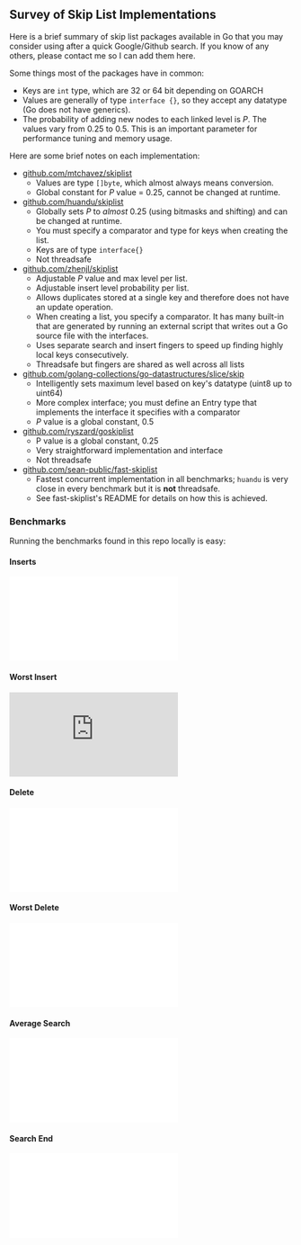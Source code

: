 ## Survey of Skip List Implementations

Here is a brief summary of skip list packages available in Go that you may consider using after a quick Google/Github search. If you know of any others, please contact me so I can add them here.

Some things most of the packages have in common:

- Keys are `int` type, which are 32 or 64 bit depending on GOARCH
- Values are generally of type `interface {}`, so they accept any datatype (Go does not have generics).
- The probability of adding new nodes to each linked level is *P*. The values vary from 0.25 to 0.5. This is an important parameter for performance tuning and memory usage.

Here are some brief notes on each implementation:

- [github.com/mtchavez/skiplist](github.com/mtchavez/skiplist)
  - Values are type `[]byte`, which almost always means conversion.
  - Global constant for *P* value = 0.25, cannot be changed at runtime.
- [github.com/huandu/skiplist](github.com/huandu/skiplist)
  - Globally sets *P* to *almost* 0.25 (using bitmasks and shifting) and can be changed at runtime.
  - You must specify a comparator and type for keys when creating the list.
  - Keys are of type `interface{}`
  - Not threadsafe
- [github.com/zhenjl/skiplist](github.com/zhenjl/skiplist)
  - Adjustable *P* value and max level per list.
  - Adjustable insert level probability per list.
  - Allows duplicates stored at a single key and therefore does not have an update operation.
  - When creating a list, you specify a comparator. It has many built-in that are generated by running an external script that writes out a Go source file with the interfaces.
  - Uses separate search and insert fingers to speed up finding highly local keys consecutively.
  - Threadsafe but fingers are shared as well across all lists
- [github.com/golang-collections/go-datastructures/slice/skip](github.com/golang-collections/go-datastructures/)
  - Intelligently sets maximum level based on key's datatype (uint8 up to uint64)
  - More complex interface; you must define an Entry type that implements the interface it specifies with a comparator
  - *P* value is a global constant, 0.5
- [github.com/ryszard/goskiplist](github.com/ryszard/goskiplist)
  - P value is a global constant, 0.25
  - Very straightforward implementation and interface
  - Not threadsafe
- [github.com/sean-public/fast-skiplist](github.com/sean-public/fast-skiplist)
  - Fastest concurrent implementation in all benchmarks; `huandu` is very close in every benchmark but it is **not** threadsafe.
  - See fast-skiplist's README for details on how this is achieved.

### Benchmarks

Running the benchmarks found in this repo locally is easy:

#### Inserts

<iframe src="./bench/inserts.html" width="auto" height="auto" frameborder="0"></iframe>

#### Worst Insert

<iframe src="https://raw.githack.com/benz9527/skiplist-survey/master/bench/worst-inserts.html" width="auto" height="auto" frameborder="0"></iframe>

#### Delete

<iframe src="./bench/deletes.html" width="auto" height="auto" frameborder="0"></iframe>

#### Worst Delete

<iframe src="./bench/worst-deletes.html" width="auto" height="auto" frameborder="0"></iframe>

#### Average Search

<iframe src="./bench/avg-search.html" width="auto" height="auto" frameborder="0"></iframe>

#### Search End

<iframe src="./bench/search-end.html" width="auto" height="auto" frameborder="0"></iframe>
